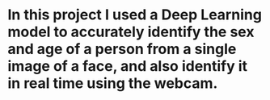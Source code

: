 # In this project I used a Deep Learning model to accurately identify the sex and age of a person from a single image of a face, and also identify it in real time using the webcam.
